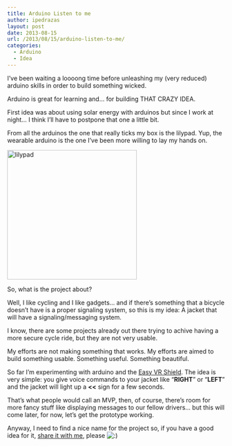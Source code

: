 ```yaml
---
title: Arduino Listen to me
author: ipedrazas
layout: post
date: 2013-08-15
url: /2013/08/15/arduino-listen-to-me/
categories:
  - Arduino
  - Idea
---
```

I&#8217;ve been waiting a loooong time before unleashing my (very reduced) arduino skills in order to build something wicked.

Arduino is great for learning and&#8230; for building THAT CRAZY IDEA.

First idea was about using solar energy with arduinos but since I work at night&#8230; I think I&#8217;ll have to postpone that one a little bit.

From all the arduinos the one that really ticks my box is the lilypad. Yup, the wearable arduino is the one I&#8217;ve been more willing to lay my hands on.

[<img class="alignright size-medium wp-image-187" alt="lilypad" src="http://ivan.pedrazas.me/wp-content/uploads/2013/08/lilypad-300x300.jpg" width="300" height="300" />][1]

So, what is the project about?

Well, I like cycling and I like gadgets&#8230; and if there&#8217;s something that a bicycle doesn&#8217;t have is a proper signaling system, so this is my idea: A jacket that will have a signaling/messaging system.

I know, there are some projects already out there trying to achive having a more secure cycle ride, but they are not very usable.

My efforts are not making something that works. My efforts are aimed to build something usable. Something useful. Something beautiful.

So far I&#8217;m experimenting with arduino and the [Easy VR Shield][2]. The idea is very simple: you give voice commands to your jacket like &#8220;**RIGHT**&#8221; or &#8220;**LEFT**&#8221; and the jacket will light up a **<<** sign for a few seconds.

That&#8217;s what people would call an MVP, then, of course, there&#8217;s room for more fancy stuff like displaying messages to our fellow drivers&#8230; but this will come later, for now, let&#8217;s get the prototype working.

Anyway, I need to find a nice name for the project so, if you have a good idea for it, [share it with me][3], please <img src="http://ivan.pedrazas.me/wp-includes/images/smilies/icon_smile.gif" alt=":)" class="wp-smiley" />

 [1]: http://ivan.pedrazas.me/wp-content/uploads/2013/08/lilypad.jpg
 [2]: http://www.veear.eu/products/easyvr-arduino-shield/
 [3]: http://twitter.com/ipedrazas